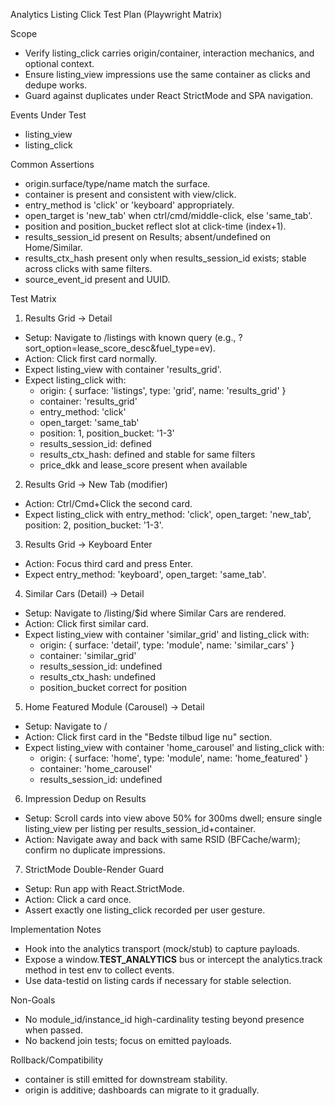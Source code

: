 Analytics Listing Click Test Plan (Playwright Matrix)

Scope
- Verify listing_click carries origin/container, interaction mechanics, and optional context.
- Ensure listing_view impressions use the same container as clicks and dedupe works.
- Guard against duplicates under React StrictMode and SPA navigation.

Events Under Test
- listing_view
- listing_click

Common Assertions
- origin.surface/type/name match the surface.
- container is present and consistent with view/click.
- entry_method is 'click' or 'keyboard' appropriately.
- open_target is 'new_tab' when ctrl/cmd/middle-click, else 'same_tab'.
- position and position_bucket reflect slot at click-time (index+1).
- results_session_id present on Results; absent/undefined on Home/Similar.
- results_ctx_hash present only when results_session_id exists; stable across clicks with same filters.
- source_event_id present and UUID.

Test Matrix
1) Results Grid → Detail
- Setup: Navigate to /listings with known query (e.g., ?sort_option=lease_score_desc&fuel_type=ev).
- Action: Click first card normally.
- Expect listing_view with container 'results_grid'.
- Expect listing_click with:
  - origin: { surface: 'listings', type: 'grid', name: 'results_grid' }
  - container: 'results_grid'
  - entry_method: 'click'
  - open_target: 'same_tab'
  - position: 1, position_bucket: '1-3'
  - results_session_id: defined
  - results_ctx_hash: defined and stable for same filters
  - price_dkk and lease_score present when available

2) Results Grid → New Tab (modifier)
- Action: Ctrl/Cmd+Click the second card.
- Expect listing_click with entry_method: 'click', open_target: 'new_tab', position: 2, position_bucket: '1-3'.

3) Results Grid → Keyboard Enter
- Action: Focus third card and press Enter.
- Expect entry_method: 'keyboard', open_target: 'same_tab'.

4) Similar Cars (Detail) → Detail
- Setup: Navigate to /listing/$id where Similar Cars are rendered.
- Action: Click first similar card.
- Expect listing_view with container 'similar_grid' and listing_click with:
  - origin: { surface: 'detail', type: 'module', name: 'similar_cars' }
  - container: 'similar_grid'
  - results_session_id: undefined
  - results_ctx_hash: undefined
  - position_bucket correct for position

5) Home Featured Module (Carousel) → Detail
- Setup: Navigate to /
- Action: Click first card in the "Bedste tilbud lige nu" section.
- Expect listing_view with container 'home_carousel' and listing_click with:
  - origin: { surface: 'home', type: 'module', name: 'home_featured' }
  - container: 'home_carousel'
  - results_session_id: undefined

6) Impression Dedup on Results
- Setup: Scroll cards into view above 50% for 300ms dwell; ensure single listing_view per listing per results_session_id+container.
- Action: Navigate away and back with same RSID (BFCache/warm); confirm no duplicate impressions.

7) StrictMode Double-Render Guard
- Setup: Run app with React.StrictMode.
- Action: Click a card once.
- Assert exactly one listing_click recorded per user gesture.

Implementation Notes
- Hook into the analytics transport (mock/stub) to capture payloads.
- Expose a window.__TEST_ANALYTICS__ bus or intercept the analytics.track method in test env to collect events.
- Use data-testid on listing cards if necessary for stable selection.

Non-Goals
- No module_id/instance_id high-cardinality testing beyond presence when passed.
- No backend join tests; focus on emitted payloads.

Rollback/Compatibility
- container is still emitted for downstream stability.
- origin is additive; dashboards can migrate to it gradually.

